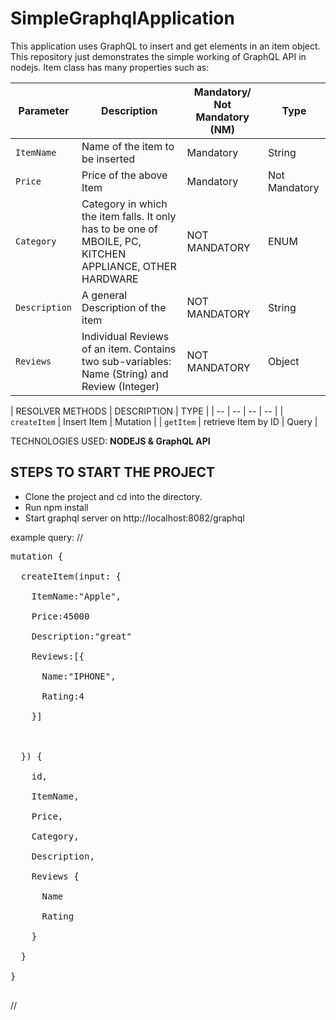 # SimpleGraphqlApplication
This application uses GraphQL to insert and get elements in an item object. This repository just demonstrates the simple working of GraphQL API in nodejs. 
Item class has many properties such as:

| Parameter | Description | Mandatory/ Not Mandatory (NM) | Type |
| --|--|--| --|
| `ItemName` | Name of the item to be inserted | Mandatory | String |
| `Price` | Price of the above Item | Mandatory | Not Mandatory | Integer |
| `Category` | Category in which the item falls. It only has to be one of MBOILE, PC, KITCHEN APPLIANCE, OTHER HARDWARE | NOT MANDATORY | ENUM |
| `Description` | A general Description of the item | NOT MANDATORY | String |
| `Reviews` | Individual Reviews of an item. Contains two sub-variables: Name (String) and Review (Integer)  | NOT MANDATORY | Object |

| RESOLVER METHODS | DESCRIPTION | TYPE |
| -- | -- | -- | -- | 
| `createItem` | Insert Item | Mutation |
| `getItem` | retrieve Item by ID | Query |


TECHNOLOGIES USED: **NODEJS & GraphQL API**

## STEPS TO START THE PROJECT
- Clone the project and cd into the directory.
- Run npm install
- Start graphql server on http://localhost:8082/graphql

example query: 
//
<pre>
mutation {<br/>
  createItem(input: {<br/>
    ItemName:"Apple",<br/>
    Price:45000<br/>
    Description:"great"<br/>
    Reviews:[{<br/>
      Name:"IPHONE",<br/>
      Rating:4<br/>
    }]<br/>
    <br/>
  }) {<br/>
    id,<br/>
    ItemName,<br/>
    Price,<br/>
    Category,<br/>
    Description,<br/>
    Reviews {<br/>
      Name<br/>
      Rating<br/>
    }<br/>
  } <br/>
} <br/>
</pre>
//
